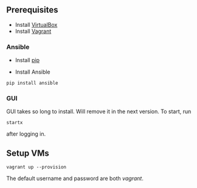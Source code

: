 ## Prerequisites

* Install [VirtualBox](https://www.virtualbox.org/wiki/Downloads)
* Install [Vagrant](https://www.vagrantup.com/downloads.html)

### Ansible

* Install [pip](https://pip.pypa.io/en/stable/installing/)

* Install Ansible

```
pip install ansible
```

### GUI

GUI takes so long to install. Will remove it in the next version. To start, run

```
startx
```

after logging in.


## Setup VMs

```
vagrant up --provision
```

The default username and password are both _vagrant_.